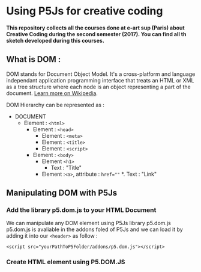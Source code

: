 # Using P5Js for creative coding

**This repository collects all the courses done at e-art sup (Paris) about Creative Coding during the second semester (2017). You can find all th sketch developed during this courses.**

## What is DOM :
DOM stands for Document Object Model. It's a cross-platform and language independant application programming interface that treats an HTML or XML as a tree structure where each node is an object representing a part of the document. [Learn more on Wikipedia](https://en.wikipedia.org/wiki/Document_Object_Model).

DOM Hierarchy can be represented as : 
* DOCUMENT
	* Element : ```<html>```
		* Element : ```<head>```
			* Element : ```<meta>```
			* Element : ```<title>```
			* Element : ```<script>```
		* Element : ```<body>```
			* Element ```<h1>```
				* Text : "Title"
			* Element :```<a>```, attribute : ```href=""```
				*. Text : "Link"


## Manipulating DOM with P5Js
### Add the library p5.dom.js to your HTML Document
We can manipulate any DOM element using P5Js library p5.dom.js
p5.dom.js is avaliable in the addons foled of P5Js and we can load it by adding it into our ```<header>``` as follow :
```
<script src="yourPathToP5Folder/addons/p5.dom.js"></script>
```

### Create HTML element using P5.DOM.JS
